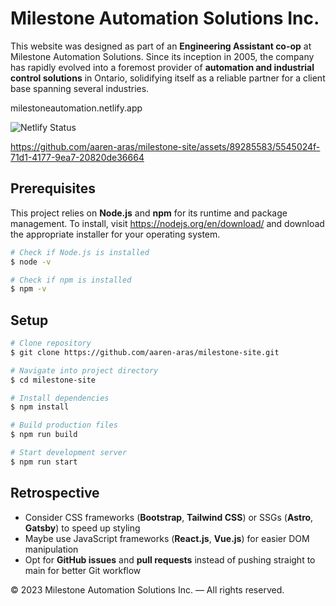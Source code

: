 # Milestone Automation Solutions Inc. 
This website was designed as part of an **Engineering Assistant co-op** at Milestone Automation Solutions. Since its inception in 2005, the company has rapidly evolved into a foremost provider of **automation and industrial control solutions** in Ontario, solidifying itself as a reliable partner for a client base spanning several industries.

milestoneautomation.netlify.app

![Netlify Status](https://api.netlify.com/api/v1/badges/94615e46-7f1a-47a8-90a3-7a7b11110db0/deploy-status)

https://github.com/aaren-aras/milestone-site/assets/89285583/5545024f-71d1-4177-9ea7-20820de36664

## Prerequisites
This project relies on **Node.js** and **npm** for its runtime and package management. To install, visit https://nodejs.org/en/download/ and download the appropriate installer for your operating system. 

```bash
# Check if Node.js is installed
$ node -v

# Check if npm is installed
$ npm -v
```

## Setup
```bash
# Clone repository 
$ git clone https://github.com/aaren-aras/milestone-site.git

# Navigate into project directory
$ cd milestone-site

# Install dependencies
$ npm install

# Build production files
$ npm run build

# Start development server 
$ npm run start
```

## Retrospective
 - Consider CSS frameworks (**Bootstrap**, **Tailwind CSS**) or SSGs (**Astro**, **Gatsby**) to speed up styling
 - Maybe use JavaScript frameworks (**React.js**, **Vue.js**) for easier DOM manipulation
 - Opt for **GitHub issues** and **pull requests** instead of pushing straight to main for better Git workflow

© 2023 Milestone Automation Solutions Inc. — All rights reserved.
